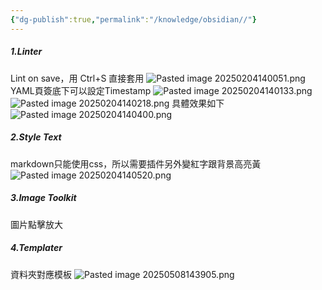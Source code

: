 ```yaml
---
{"dg-publish":true,"permalink":"/knowledge/obsidian//"}
---
```


##### 1.Linter
Lint on save，用 Ctrl+S 直接套用
![Pasted image 20250204140051.png](/img/user/Assets/Img/Pasted%20image%2020250204140051.png)
YAML頁簽底下可以設定Timestamp
![Pasted image 20250204140133.png](/img/user/Assets/Img/Pasted%20image%2020250204140133.png)
![Pasted image 20250204140218.png](/img/user/Assets/Img/Pasted%20image%2020250204140218.png)
具體效果如下
![Pasted image 20250204140400.png](/img/user/Assets/Img/Pasted%20image%2020250204140400.png)

##### 2.Style Text
markdown只能使用css，所以需要插件另外變紅字跟背景高亮黃
![Pasted image 20250204140520.png](/img/user/Assets/Img/Pasted%20image%2020250204140520.png)

##### 3.Image Toolkit
圖片點擊放大

##### 4.Templater
資料夾對應模板
![Pasted image 20250508143905.png](/img/user/Assets/Img/Pasted/Pasted%20image%2020250508143905.png)